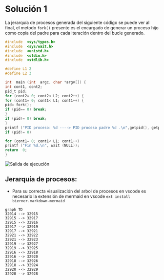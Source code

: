 # Solución 1
La jerarquía de procesos generada del siguiente código se puede ver al final, el metodo `fork()` presente es el encargado de generar un proceso hijo como copia del padre para cada iteración dentro del bucle generado.


``` c
#include  <sys/types.h>
#include  <sys/wait.h>
#include  <unistd.h>
#include  <stdio.h>
#include  <stdlib.h>

#define L1 2
#define L2 3

int  main (int  argc, char *argv[]) {
int cont1, cont2;
pid_t pid;
for (cont2= 0; cont2< L2; cont2++) {
for (cont1= 0; cont1< L1; cont1++) {
pid= fork();
if (pid== 0) break;
}
if (pid!= 0) break;
}
printf ("PID proceso: %d ----> PID proceso padre %d .\n",getpid(), getppid());
if (pid!= 0)

for (cont1= 0; cont1< L1; cont1++)
printf ("Fin %d.\n", wait (NULL));
return  0;
}
```

![Salida de ejecución ](https://live.staticflickr.com/65535/49979623293_fdd1d91cc5.jpg)

## Jerarquía de procesos:

* Para su correcta visualización del arbol de procesos en vscode es necesario la extensión de mermaid en vscode 
`ext install bierner.markdown-mermaid` 

``` mermaid
graph TD
32014 --> 32915
32915 --> 32917
32915 --> 32916
32917 --> 32919
32917 --> 32921
32921 --> 32922
32921 --> 32923
32919 --> 32927
32919 --> 32925
32916 --> 32918
32916 --> 32920
32918 --> 32926
32918 --> 32924
32920 --> 32929
32920 --> 32928


```